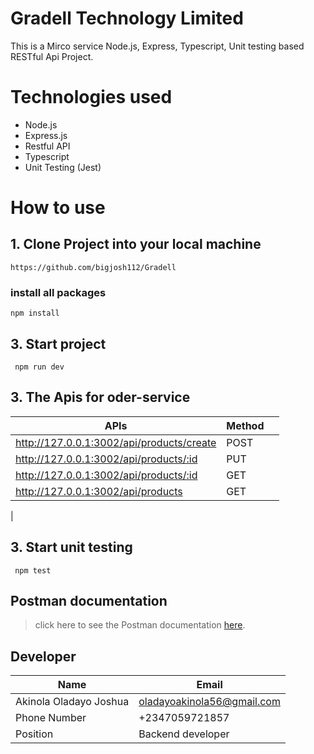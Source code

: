 # Gradell Technology Limited

This is a Mirco service Node.js, Express, Typescript, Unit testing based RESTful Api Project.

# Technologies used
-   Node.js
-   Express.js
-   Restful API
-   Typescript
-   Unit Testing (Jest)



# How to use

## 1. Clone Project into your local machine

```
https://github.com/bigjosh112/Gradell
```

### install all packages
```
npm install
```

## 3. Start project
```
 npm run dev
```
## 3. The Apis for oder-service


| APIs                                                      | Method |  |
|-----------------------------------------------------------|--------|--|
| http://127.0.0.1:3002/api/products/create                      | POST   |  |
| http://127.0.0.1:3002/api/products/:id                   | PUT   |  |
|http://127.0.0.1:3002/api/products/:id      | GET    |  |
| http://127.0.0.1:3002/api/products        | GET    |  |
| 

## 3. Start unit testing
```
 npm test
 ```


## Postman documentation
> click here to see the Postman documentation [here](https://documenter.getpostman.com/view/26996251/2sAXqngR53).

## Developer
| Name                   | Email                      | 
|------------------------|----------------------------|
| Akinola Oladayo Joshua | oladayoakinola56@gmail.com |
| Phone Number           | +2347059721857             |
| Position               | Backend developer          |



